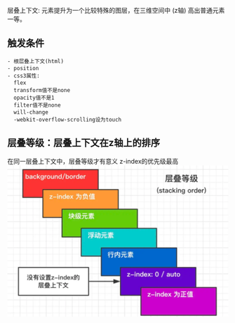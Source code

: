 层叠上下文: 元素提升为一个比较特殊的图层，在三维空间中 (z轴) 高出普通元素一等。

## 触发条件

    - 根层叠上下文(html)
    - position
    - css3属性:
      flex
      transform值不是none
      opacity值不是1
      filter值不是none
      will-change
      -webkit-overflow-scrolling设为touch

## 层叠等级：层叠上下文在z轴上的排序
  在同一层叠上下文中，层叠等级才有意义
  z-index的优先级最高
  ![avatar](img/层叠上下文.png)